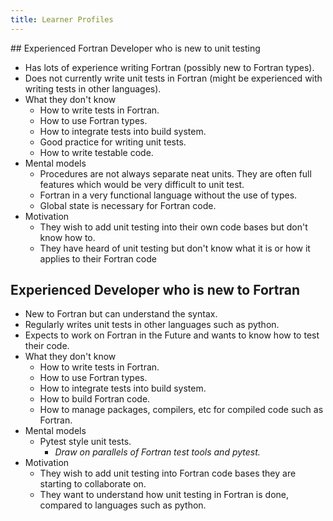 ```yaml
---
title: Learner Profiles
---
```


## Experienced Fortran Developer who is new to unit testing

- Has lots of experience writing Fortran (possibly new to Fortran types).
- Does not currently write unit tests in Fortran (might be experienced with writing tests in other languages).
- What they don't know
    - How to write tests in Fortran.
    - How to use Fortran types.
    - How to integrate tests into build system.
    - Good practice for writing unit tests.
    - How to write testable code.
- Mental models
    - Procedures are not always separate neat units. They are often full features which would be very difficult to unit test.
    - Fortran in a very functional language without the use of types.
    - Global state is necessary for Fortran code.
- Motivation
    - They wish to add unit testing into their own code bases but don't know how to.
    - They have heard of unit testing but don't know what it is or how it applies to their Fortran code

## Experienced Developer who is new to Fortran

- New to Fortran but can understand the syntax.
- Regularly writes unit tests in other languages such as python.
- Expects to work on Fortran in the Future and wants to know how to test their code.
- What they don't know
    - How to write tests in Fortran.
    - How to use Fortran types.
    - How to integrate tests into build system.
    - How to build Fortran code.
    - How to manage packages, compilers, etc for compiled code such as Fortran.
- Mental models
    - Pytest style unit tests.
        - *Draw on parallels of Fortran test tools and pytest.*
- Motivation
    - They wish to add unit testing into Fortran code bases they are starting to collaborate on.
    - They want to understand how unit testing in Fortran is done, compared to languages such as python.
